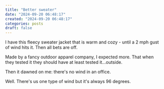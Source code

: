 ```yaml
---
title: "Better sweater"
date: "2024-09-20 06:48:17"  
created: "2024-09-20 06:48:17"
categories: posts  
draft: false
---
```

I have this fleecy sweater jacket that is warm and cozy - until a 2 mph gust of wind hits it. Then all bets are off. 

Made by a fancy outdoor apparel company, I expected more. That when they tested it they should have at least tested it...outside. 

Then it dawned on me: there's no wind in an office. 

Well. There's us one type of wind but it's always 96 degrees. 

